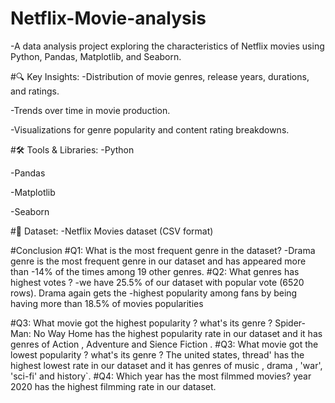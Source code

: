 # Netflix-Movie-analysis
-A data analysis project exploring the characteristics of Netflix movies using Python, Pandas, Matplotlib, and Seaborn.

#🔍 Key Insights:
-Distribution of movie genres, release years, durations, and ratings.

-Trends over time in movie production.

-Visualizations for genre popularity and content rating breakdowns.

#🛠️ Tools & Libraries:
-Python

-Pandas

-Matplotlib

-Seaborn

#📁 Dataset:
-Netflix Movies dataset (CSV format)

#Conclusion
#Q1: What is the most frequent genre in the dataset?
 -Drama genre is the most frequent genre in our dataset and has appeared more than
 -14% of the times among 19 other genres.
#Q2: What genres has highest votes ?
 -we have 25.5% of our dataset with popular vote (6520 rows). Drama again gets the
 -highest popularity among fans by being having more than 18.5% of movies popularities

#Q3: What movie got the highest popularity ? what's its genre ?
Spider-Man: No Way Home has the highest popularity rate in our dataset and it has
genres of Action , Adventure and Sience Fiction .
#Q3: What movie got the lowest popularity ? what's its genre ?
The united states, thread' has the highest lowest rate in our dataset
and it has genres of music , drama , 'war', 'sci-fi' and history`.
#Q4: Which year has the most filmmed movies?
year 2020 has the highest filmming rate in our dataset.
